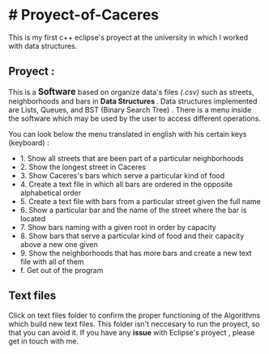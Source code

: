 <h1># Proyect-of-Caceres</h1>
<p> This is my first c++ eclipse's proyect at the university in which I worked with data structures. 
  </p>

<h2> Proyect : </h2>
  <p> This is a <strong><BIG> Software </BIG></strong>  based on  organize data's files <I>(.csv)</I>  such as streets, neighborhoods and bars in <strong> Data Structures </strong>. Data structures implemented are Lists, Queues, and BST (Binary Search Tree) . There is a menu inside the software which may be used by the user to access different operations.</p>
<p> You can look below the menu translated in english with his certain keys (keyboard) : </p>

 <uL>
        <li>   1. Show all streets that are been part of a particular neighborhoods </li>
          <li> 2. Show the longest street in Caceres </li> 
            <li> 3. Show Caceres's bars which serve a particular kind of food </li>
              <li> 4. Create a text file in which all bars are ordered in the opposite  alphabetical  order </li> 
                <li> 5. Create a text file with bars from a particular street given the full name </li>
                  <li> 6. Show a particular bar and the name of the street where the bar is located </li> 
                    <li> 7. Show bars naming with a given root in order by capacity </li> 
                      <li> 8. Show bars that serve a particular kind of food and their capacity above a new one given </li>
                        <li> 9. Show the neighborhoods that has more bars and create a new text file with all of them </li>
                          <li> f. Get out of the program </li>
                            
  </uL>
  
  <h2> Text files </h2>
  <p> Click on text files folder to confirm the proper functioning of the Algorithms which build new text files. This folder isn't neccesary to run the proyect, so that you can avoid it. If you have any <strong>issue</strong> with  Eclipse's proyect , please get in touch with me.  </p>
